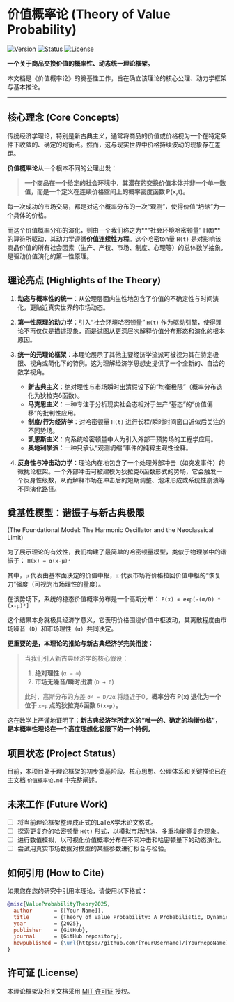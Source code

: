 # 价值概率论 (Theory of Value Probability)

[![Version](https://img.shields.io/badge/version-1.1-blue.svg)](价值概率论.md)
[![Status](https://img.shields.io/badge/status-foundational-green.svg)](https://shields.io/)
[![License](https://img.shields.io/badge/License-MIT-yellow.svg)](LICENSE.md)

**一个关于商品交换价值的概率性、动态统一理论框架。**

本文档是《价值概率论》的奠基性工作，旨在确立该理论的核心公理、动力学框架与基本推论。

---

## 核心理念 (Core Concepts)

传统经济学理论，特别是新古典主义，通常将商品的价值或价格视为一个在特定条件下收敛的、确定的均衡点。然而，这与现实世界中价格持续波动的现象存在差距。

**价值概率论**从一个根本不同的公理出发：

> **一个商品在一个给定的社会环境中，其潜在的交换价值本体并非一个单一数值，而是一个定义在连续价格空间上的概率密度函数 P(x,t)。**

每一次成功的市场交易，都是对这个概率分布的一次“观测”，使得价值“坍缩”为一个具体的价格。

而这个价值概率分布的演化，则由一个我们称之为**“社会环境哈密顿量” H(t)** 的算符所驱动，其动力学遵循**价值连续性方程**。这个哈密ton量 `H(t)` 是对影响该商品价值的所有社会因素（生产、产权、市场、制度、心理等）的总体数学抽象，是驱动价值演化的第一性原理。

## 理论亮点 (Highlights of the Theory)

1.  **动态与概率性的统一**：从公理层面内生性地包含了价值的不确定性与时间演化，更贴近真实世界的市场动态。

2.  **第一性原理的动力学**：引入“社会环境哈密顿量” `H(t)` 作为驱动引擎，使得理论不再仅仅是描述现象，而是试图从更深层次解释价值分布形态和演化的根本原因。

3.  **统一的元理论框架**：本理论展示了其他主要经济学流派可被视为其在特定极限、视角或简化下的特例。这为理解经济学思想史提供了一个全新的、自洽的数学视角。
    *   **新古典主义**：绝对理性与市场瞬时出清假设下的“均衡极限”（概率分布退化为狄拉克δ函数）。
    *   **马克思主义**：一种专注于分析现实社会态相对于生产“基态”的“价值偏移”的批判性应用。
    *   **制度/行为经济学**：对哈密顿量 `H(t)` 进行长程/瞬时时间窗口近似后关注的不同势场。
    *   **凯恩斯主义**：向系统哈密顿量中人为引入外部干预势场的工程学应用。
    *   **奥地利学派**：一种只承认“观测坍缩”事件的纯粹主观性诠释。

4.  **反身性与冲击动力学**：理论内在地包含了一个处理外部冲击（如突发事件）的微扰论框架。一个外部冲击可被建模为狄拉克δ函数形式的势场，它会触发一个反身性级数，从而解释市场在冲击后的短期调整、泡沫形成或系统性崩溃等不同演化路径。

## 奠基性模型：谐振子与新古典极限
(The Foundational Model: The Harmonic Oscillator and the Neoclassical Limit)

为了展示理论的有效性，我们构建了最简单的哈密顿量模型，类似于物理学中的谐振子：
`H(x) = α(x-μ)²`

其中，`μ` 代表由基本面决定的价值中枢，`α` 代表市场将价格拉回价值中枢的“恢复力”强度（可视为市场理性的量度）。

在该势场下，系统的稳态价值概率分布是一个高斯分布：
`P(x) ∝ exp[-(α/D) * (x-μ)²]`

这个结果本身就极具经济学意义，它表明价格围绕价值中枢波动，其离散程度由市场噪音（`D`）和市场理性（`α`）共同决定。

**更重要的是，本理论的推论与新古典经济学完美衔接：**

> 当我们引入新古典经济学的核心假设：
> 1.  **绝对理性** (`α → ∞`)
> 2.  **市场无噪音/瞬时出清** (`D → 0`)
>
> 此时，高斯分布的方差 `σ² = D/2α` 将趋近于0，**概率分布 P(x) 退化为一个位于 `x=μ` 点的狄拉克δ函数 `δ(x-μ)`。**

这在数学上严谨地证明了：**新古典经济学所定义的“唯一的、确定的均衡价格”，是本概率性理论在一个高度理想化极限下的一个特例。**

## 项目状态 (Project Status)

目前，本项目处于理论框架的初步奠基阶段。核心思想、公理体系和关键推论已在主文档 `价值概率论.md` 中完整阐述。

## 未来工作 (Future Work)

- [ ] 将当前理论框架整理成正式的LaTeX学术论文格式。
- [ ] 探索更复杂的哈密顿量 `H(t)` 形式，以模拟市场泡沫、多重均衡等复杂现象。
- [ ] 进行数值模拟，以可视化价值概率分布在不同冲击和哈密顿量下的动态演化。
- [ ] 尝试用真实市场数据对模型的某些参数进行拟合与检验。

## 如何引用 (How to Cite)

如果您在您的研究中引用本理论，请使用以下格式：

```bibtex
@misc{ValueProbabilityTheory2025,
  author       = {[Your Name]},
  title        = {Theory of Value Probability: A Probabilistic, Dynamic, and Unified Framework for Exchange Value},
  year         = {2025},
  publisher    = {GitHub},
  journal      = {GitHub repository},
  howpublished = {\url{https://github.com/[YourUsername]/[YourRepoName]}}
}
```

## 许可证 (License)

本理论框架及相关文档采用 [MIT 许可证](LICENSE.md) 授权。
